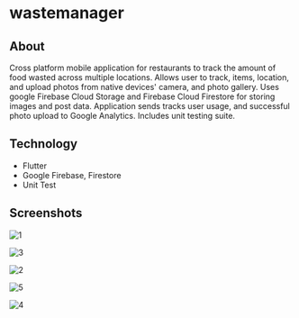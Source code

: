 # wastemanager

## About
Cross platform mobile application for restaurants to track the amount of food wasted across multiple locations. Allows user to track, items, location, and upload photos from native devices' camera, and photo gallery. Uses google Firebase Cloud Storage and Firebase Cloud Firestore for storing images and post data. Application sends tracks user usage, and successful photo upload to Google Analytics. Includes unit testing suite.

## Technology
- Flutter
- Google Firebase, Firestore
- Unit Test
  
## Screenshots

![1](https://github.com/spencerlwahlstrom/wastemanager/assets/86215539/c1a53455-fd39-4b69-8800-780c7c1617c9)

![3](https://github.com/spencerlwahlstrom/wastemanager/assets/86215539/4a04a07e-af95-4c60-8f30-1bf890029fc2)

![2](https://github.com/spencerlwahlstrom/wastemanager/assets/86215539/13d35dba-371f-4547-a2fc-7b8038ca75ee)

![5](https://github.com/spencerlwahlstrom/wastemanager/assets/86215539/e505d11f-2b61-4d08-94bc-14f442133881)

![4](https://github.com/spencerlwahlstrom/wastemanager/assets/86215539/891ffca1-a176-475a-aa70-37f62ca3fc46)



